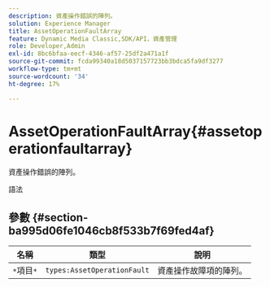 ```yaml
---
description: 資產操作錯誤的陣列。
solution: Experience Manager
title: AssetOperationFaultArray
feature: Dynamic Media Classic,SDK/API，資產管理
role: Developer,Admin
exl-id: 8bc6bfaa-eecf-4346-af57-25df2a471a1f
source-git-commit: fcda99340a18d5037157723bb3bdca5fa9df3277
workflow-type: tm+mt
source-wordcount: '34'
ht-degree: 17%

---
```


# AssetOperationFaultArray{#assetoperationfaultarray}

資產操作錯誤的陣列。

語法

## 參數 {#section-ba995d06fe1046cb8f533b7f69fed4af}

| 名稱 | 類型 | 說明 |
|---|---|---|
| `*`項目`*` | `types:AssetOperationFault` | 資產操作故障項的陣列。 |
